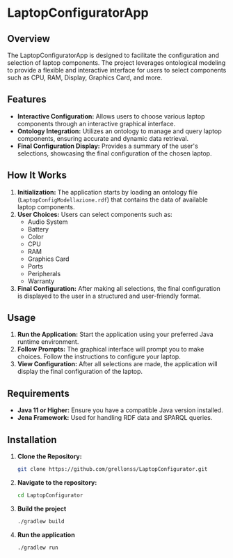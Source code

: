 # LaptopConfiguratorApp

## Overview
The LaptopConfiguratorApp is designed to facilitate the configuration and selection of laptop components. The project leverages ontological modeling to provide a flexible and interactive interface for users to select components such as CPU, RAM, Display, Graphics Card, and more.

## Features
- **Interactive Configuration:** Allows users to choose various laptop components through an interactive graphical interface.
- **Ontology Integration:** Utilizes an ontology to manage and query laptop components, ensuring accurate and dynamic data retrieval.
- **Final Configuration Display:** Provides a summary of the user's selections, showcasing the final configuration of the chosen laptop.

## How It Works
1. **Initialization:** The application starts by loading an ontology file (`LaptopConfigModellazione.rdf`) that contains the data of available laptop components.
2. **User Choices:** Users can select components such as:
   - Audio System
   - Battery
   - Color
   - CPU
   - RAM
   - Graphics Card
   - Ports
   - Peripherals
   - Warranty
3. **Final Configuration:** After making all selections, the final configuration is displayed to the user in a structured and user-friendly format.

## Usage
1. **Run the Application:** Start the application using your preferred Java runtime environment.
2. **Follow Prompts:** The graphical interface will prompt you to make choices. Follow the instructions to configure your laptop.
3. **View Configuration:** After all selections are made, the application will display the final configuration of the laptop.

## Requirements
- **Java 11 or Higher:** Ensure you have a compatible Java version installed.
- **Jena Framework:** Used for handling RDF data and SPARQL queries.

## Installation
1. **Clone the Repository:**
   ```bash
   git clone https://github.com/grellonss/LaptopConfigurator.git
   ```
2. **Navigate to the repository:**
   ```bash
   cd LaptopConfigurator
   ```
3. **Build the project**
   ```bash
   ./gradlew build
   ```
4. **Run the application**
   ```bash
   ./gradlew run
   ```

